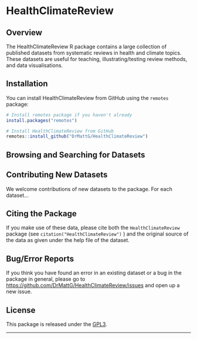 # HealthClimateReview

## Overview

The HealthClimateReview R package contains a large collection of published datasets from systematic reviews in health and climate topics. These datasets are useful for teaching, illustrating/testing review methods, and data visualisations. 


## Installation

You can install HealthClimateReview from GitHub using the `remotes` package:

```R
# Install remotes package if you haven't already
install.packages("remotes")

# Install HealthClimateReview from GitHub
remotes::install_github("DrMattG/HealthClimateReview")
```

## Browsing and Searching for Datasets


## Contributing New Datasets

We welcome contributions of new datasets to the package. For each dataset...

## Citing the Package

If you make use of these data, please cite both the `HealthClimateReview` package (see `citation("HealthClimateReview")` ) and the original source of the data as given under the help file of the dataset.

## Bug/Error Reports

If you think you have found an error in an existing dataset or a bug in the package in general, please go to https://github.com/DrMattG/HealthClimateReview/issues and open up a new issue.

## License

This package is released under the [GPL3](LICENSE).

---
